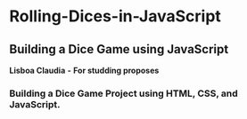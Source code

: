 # Rolling-Dices-in-JavaScript

## Building a Dice Game using JavaScript
**Lisboa Claudia** **-**
**For studding proposes**

### Building a Dice Game Project using HTML, CSS, and JavaScript.
